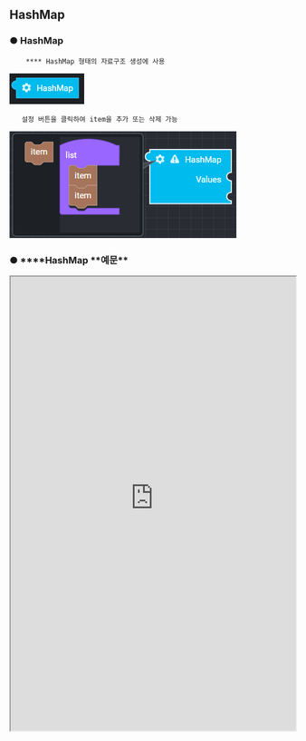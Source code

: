 ## HashMap

### ● HashMap

        **** HashMap 형태의 자료구조 생성에 사용

![](../../img/assets/image%20%2876%29.png)

       설정 버튼을 클릭하여 item을 추가 또는 삭제 가능

![](../../img/assets/image%20%2893%29.png)

### ● \***\*HashMap **예문\*\*

<iframe
    src="https://d1sxhpvag16wqc.cloudfront.net/v3.1.0/hashmap/hashmap_example"
    width="100%"
    height="800px"
    allow=""
    sandbox="allow-scripts allow-same-origin"/>
<div class="display-pdf">
    <p><img src="../../img/assets/image%20%28166%29.png" alt="" /></p>
    <p><img src="../../img/assets/image%20%2853%29.pngg" alt="" /></p>
</div>

### ● \***\*HashMap **결과\*\*

```text
{
  "result": {
    "key01": "value01",
    "key02": "value02",
    "key03": "value03"
  }
}
```
